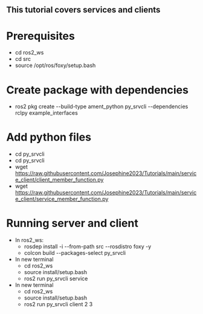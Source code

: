 ## This tutorial covers services and clients

# Prerequisites
  - cd ros2_ws
  - cd src
  - source /opt/ros/foxy/setup.bash

# Create package with dependencies
  - ros2 pkg create --build-type ament_python py_srvcli --dependencies rclpy example_interfaces
# Add python files
  - cd py_srvcli
  - cd py_srvcli
  - wget https://raw.githubusercontent.com/Josephine2023/Tutorials/main/service_client/client_member_function.py 
  - wget https://raw.githubusercontent.com/Josephine2023/Tutorials/main/service_client/service_member_function.py 
  
# Running server and client
  - In ros2_ws:
      - rosdep install -i --from-path src --rosdistro foxy -y
      - colcon build --packages-select py_srvcli
  - In new terminal
      - cd ros2_ws
      - source install/setup.bash
      - ros2 run py_srvcli service
  - In new terminal
      - cd ros2_ws
      - source install/setup.bash
      - ros2 run py_srvcli client 2 3

